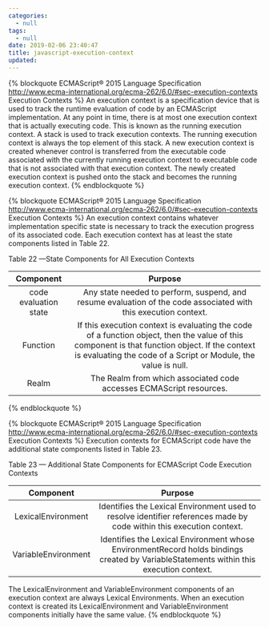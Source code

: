 ```yaml
---
categories:
  - null
tags:
  - null
date: 2019-02-06 23:40:47
title: javascript-execution-context
updated:
---
```


{% blockquote ECMAScript® 2015 Language Specification http://www.ecma-international.org/ecma-262/6.0/#sec-execution-contexts Execution Contexts %}
  An execution context is a specification device that is used to track the runtime evaluation of code by an ECMAScript implementation. At any point in time, there is at most one execution context that is actually executing code. This is known as the running execution context. A stack is used to track execution contexts. The running execution context is always the top element of this stack. A new execution context is created whenever control is transferred from the executable code associated with the currently running execution context to executable code that is not associated with that execution context. The newly created execution context is pushed onto the stack and becomes the running execution context.
{% endblockquote %}


{% blockquote ECMAScript® 2015 Language Specification http://www.ecma-international.org/ecma-262/6.0/#sec-execution-contexts Execution Contexts %}
  An execution context contains whatever implementation specific state is necessary to track the execution progress of its associated code. Each execution context has at least the state components listed in Table 22.

  Table 22 —State Components for All Execution Contexts

  | Component | Purpose |
  |:-:|:-:|
  | code evaluation state | Any state needed to perform, suspend, and resume evaluation of the code associated with this execution context. |
  | Function | If this execution context is evaluating the code of a function object, then the value of this component is that function object. If the context is evaluating the code of a Script or Module, the value is null. |
  | Realm | The Realm from which associated code accesses ECMAScript resources. |
{% endblockquote %}


{% blockquote ECMAScript® 2015 Language Specification http://www.ecma-international.org/ecma-262/6.0/#sec-execution-contexts Execution Contexts %}
  Execution contexts for ECMAScript code have the additional state components listed in Table 23.

  Table 23 — Additional State Components for ECMAScript Code Execution Contexts

  | Component | Purpose |
  |:-:|:-:|
  | LexicalEnvironment | Identifies the Lexical Environment used to resolve identifier references made by code within this execution context. |
  | VariableEnvironment | Identifies the Lexical Environment whose EnvironmentRecord holds bindings created by VariableStatements within this execution context. |

  The LexicalEnvironment and VariableEnvironment components of an execution context are always Lexical Environments. When an execution context is created its LexicalEnvironment and VariableEnvironment components initially have the same value.
{% endblockquote %}


